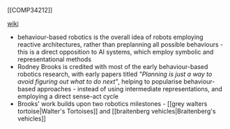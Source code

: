 [[COMP34212]]

[wiki](https://en.wikipedia.org/wiki/Behavior-based_robotics#History)

- behaviour-based robotics is the overall idea of robots employing reactive architectures, rather than preplanning all possible behaviours - this is a direct opposition to AI systems, which employ symbolic and representational methods
- Rodney Brooks is credited with most of the early behaviour-based robotics research, with early papers titled *"Planning is just a way to avoid figuring out what to do next"*, helping to popularise behaviour-based approaches - instead of using intermediate representations, and employing a direct sense-act cycle
- Brooks' work builds upon two robotics milestones - [[grey walters tortoise|Walter's Tortoises]] and [[braitenberg vehicles|Braitenberg's vehicles]]